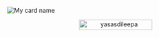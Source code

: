 ![My card name](https://cardivo.vercel.app/api?name=Yasas%20Dileepa&description=Hi%20i%27m%20yasasdileepa%20king%20Maraya%27Whatsapp%20bot%20owner%20you%20can%27install%20this%20bot%20and%20funny%20%F0%9F%91%8B&image=https://telegra.ph/Hi-im-yasas-dileepa-king-Maraya-Whatsapp-Bot-11-18?v=4&backgroundColor)
<p align="center"> <a href="https://github.com/yasasdileepa/"><img width="170px" height="24" src="https://komarev.com/ghpvc/?username=avipatilpro&label=PROFILE%20VISITORS&color=blueviolet&style=flat-square" alt="yasasdileepa" /></a> </p><br>
